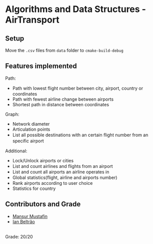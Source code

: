 # Algorithms and Data Structures - AirTransport

## Setup

Move the `.csv` files from `data` folder to `cmake-build-debug`

## Features implemented

Path:
* Path with lowest ﬂight number between city, airport, country or coordinates
* Path with fewest airline change between airports
* Shortest path in distance between coordinates

Graph:
* Network diameter
* Articulation points
* List all possible destinations with an certain ﬂight number from an speciﬁc airport

Additional: 
* Lock/Unlock airports or cities
* List and count airlines and ﬂights from an airport
* List and count all airports an airline operates in
* Global statistics(ﬂight, airline and airports number)
* Rank airports according to user choice
* Statistics for country


## Contributors and Grade

* [Mansur Mustafin](https://github.com/Mansur-Mustafin) 
* [Ian Beltrão](https://github.com/ianbeltrao)

<br>
Grade: 20/20
